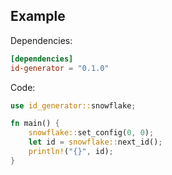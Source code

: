 ## Example

Dependencies:

```toml
[dependencies]
id-generator = "0.1.0"
```

Code:

```rust
use id_generator::snowflake;

fn main() {
    snowflake::set_config(0, 0);
    let id = snowflake::next_id();
    println!("{}", id);
}

```